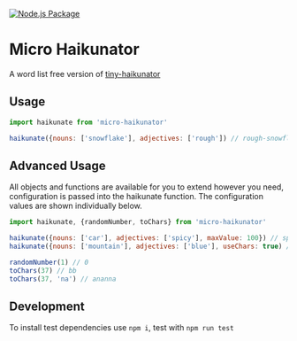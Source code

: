 [![Node.js Package](https://github.com/magicfoodhand/micro-haikunator/actions/workflows/npm-test.yml/badge.svg)](https://github.com/magicfoodhand/micro-haikunator/actions/workflows/npm-test.yml)

# Micro Haikunator
A word list free version of [tiny-haikunator](https://github.com/magicfoodhand/tiny-haikunator/)

## Usage

```javascript
import haikunate from 'micro-haikunator'

haikunate({nouns: ['snowflake'], adjectives: ['rough']) // rough-snowflake-256
```

## Advanced Usage
All objects and functions are available for you to extend however you need, configuration is passed into the haikunate function. The configuration values are shown individually below. 

```javascript
import haikunate, {randomNumber, toChars} from 'micro-haikunator'

haikunate({nouns: ['car'], adjectives: ['spicy'], maxValue: 100}) // spicy-car-37
haikunate({nouns: ['mountain'], adjectives: ['blue'], useChars: true) // blue-mountain-a87

randomNumber(1) // 0
toChars(37) // bb
toChars(37, 'na') // ananna
```

## Development
To install test dependencies use `npm i`, test with `npm run test`